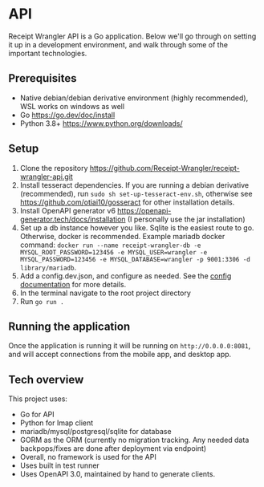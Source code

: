 # API

Receipt Wrangler API is a Go application. Below we'll go through on setting it up in a development environment, and walk
through some of the important technologies.

## Prerequisites

* Native debian/debian derivative environment (highly recommended), WSL works on windows as well
* Go https://go.dev/doc/install
* Python 3.8+ https://www.python.org/downloads/

## Setup

1. Clone the repository https://github.com/Receipt-Wrangler/receipt-wrangler-api.git
2. Install tesseract dependencies. If you are running a debian derivative (recommended),
   run `sudo sh set-up-tesseract-env.sh`, otherwise see https://github.com/otiai10/gosseract for other installation
   details.
3. Install OpenAPI generator v6 https://openapi-generator.tech/docs/installation (I personally use the jar installation)
4. Set up a db instance however you like. Sqlite is the easiest route to go. Otherwise, docker is recommended.
   Example mariadb docker
   command: `docker run --name receipt-wrangler-db -e MYSQL_ROOT_PASSWORD=123456 -e MYSQL_USER=wrangler -e MYSQL_PASSWORD=123456 -e MYSQL_DATABASE=wrangler -p 9001:3306 -d library/mariadb`.
5. Add a config.dev.json, and configure as needed. See the [config documentation](/docs/4.x/configuration) for more
   details.
6. In the terminal navigate to the root project directory
7. Run `go run .`

## Running the application

Once the application is running it will be running on `http://0.0.0.0:8081`, and will accept connections from the mobile
app, and desktop app.

## Tech overview

This project uses:

- Go for API
- Python for Imap client
- mariadb/mysql/postgresql/sqlite for database
- GORM as the ORM (currently no migration tracking. Any needed data backpops/fixes are done after deployment via
  endpoint)
- Overall, no framework is used for the API
- Uses built in test runner
- Uses OpenAPI 3.0, maintained by hand to generate clients.

